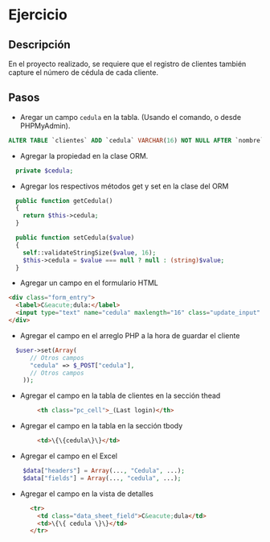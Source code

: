 Ejercicio
=========

Descripción
-----------

En el proyecto realizado, se requiere que el registro de clientes también capture el número de cédula de cada cliente.

Pasos
-----

- Aregar un campo ```cedula``` en la tabla. (Usando el comando, o desde PHPMyAdmin).

```sql
ALTER TABLE `clientes` ADD `cedula` VARCHAR(16) NOT NULL AFTER `nombre`;
```

- Agregar la propiedad en la clase ORM.

```php
  private $cedula;
```

- Agregar los respectivos métodos get y set en la clase del ORM

```php
  public function getCedula()
  {
    return $this->cedula;
  }

  public function setCedula($value)
  {
    self::validateStringSize($value, 16);
    $this->cedula = $value === null ? null : (string)$value;
  }
```

- Agregar un campo en el formulario HTML

```html
<div class="form_entry">
  <label>C&eacute;dula:</label>
  <input type="text" name="cedula" maxlength="16" class="update_input" required>
</div>
```

- Agregar el campo en el arreglo PHP a la hora de guardar el cliente

```php
  $user->set(Array(
      // Otros campos
      "cedula" => $_POST["cedula"],
      // Otros campos
    ));
```

- Agregar el campo en la tabla de clientes en la sección thead

```html
        <th class="pc_cell">_(Last login)</th>
```

- Agregar el campo en la tabla en la sección tbody

```html
        <td>\{\{cedula\}\}</td>
```

- Agregar el campo en el Excel

```php
    $data["headers"] = Array(..., "Cedula", ...);
    $data["fields"] = Array(..., "cedula", ...);
```

- Agregar el campo en la vista de detalles

```html
      <tr>
        <td class="data_sheet_field">C&eacute;dula</td>
        <td>\{\{ cedula \}\}</td>
      </tr>
```
